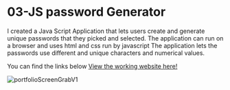 # 03-JS password Generator
 I created a Java Script Application that lets users create and generate unique passwords that they picked and selected.
 The application can run on a browser and uses html and css run by javascript
 The application lets the passwords use different and unique characters and numerical values.
 
 You can find  the links below 
 [View the working website here!](https://k2yfam.github.io/03-JS-password-Generator/)
 
 ![portfolioScreenGrabV1](https://imgur.com/a/J90GhUc)

